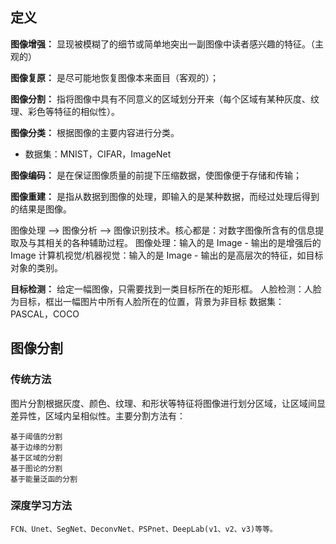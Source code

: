 ## 定义 

**图像增强：** 显现被模糊了的细节或简单地突出一副图像中读者感兴趣的特征。（主观的）

**图像复原：** 是尽可能地恢复图像本来面目（客观的）；

**图像分割：** 指将图像中具有不同意义的区域划分开来（每个区域有某种灰度、纹理、彩色等特征的相似性）。

**图像分类：** 根据图像的主要内容进行分类。
  * 数据集：MNIST，CIFAR，ImageNet

**图像编码：** 是在保证图像质量的前提下压缩数据，使图像便于存储和传输；

**图像重建：** 是指从数据到图像的处理，即输入的是某种数据，而经过处理后得到的结果是图像。


图像处理 --> 图像分析 --> 图像识别技术。核心都是：对数字图像所含有的信息提取及与其相关的各种辅助过程。
图像处理：输入的是 Image - 输出的是增强后的 Image
计算机视觉/机器视觉：输入的是 Image - 输出的是高层次的特征，如目标对象的类别。

**目标检测：** 给定一幅图像，只需要找到一类目标所在的矩形框。
人脸检测：人脸为目标，框出一幅图片中所有人脸所在的位置，背景为非目标
数据集：PASCAL，COCO

## 图像分割
### 传统方法
图片分割根据灰度、颜色、纹理、和形状等特征将图像进行划分区域，让区域间显差异性，区域内呈相似性。主要分割方法有：
```
基于阈值的分割
基于边缘的分割
基于区域的分割
基于图论的分割
基于能量泛函的分割
```
### 深度学习方法
```
FCN、Unet、SegNet、DeconvNet、PSPnet、DeepLab(v1、v2、v3)等等。
```

